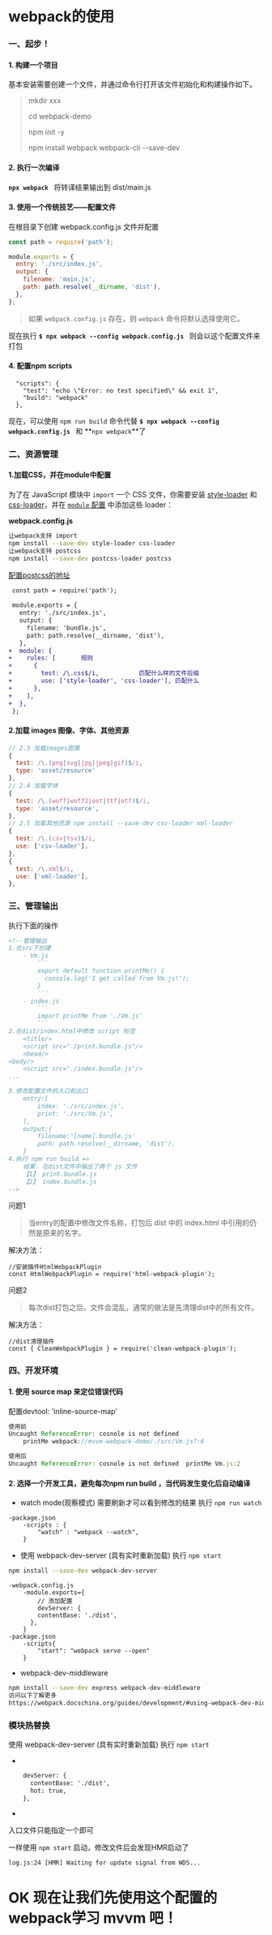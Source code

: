 # webpack的使用

### 一、起步！

#### 1. 构建一个项目

基本安装需要创建一个文件，并通过命令行打开该文件初始化和构建操作如下。

> mkdir xxx
>
> cd webpack-demo
>
> npm init -y
>
> npm install webpack webpack-cli --save-dev



#### 2. 执行一次编译

**``
npx webpack 
``**
将转译结果输出到 dist/main.js



#### 3. 使用一个传统技艺——配置文件

在根目录下创建 webpack.config.js 文件并配置

```javascript
const path = require('path');

module.exports = {
  entry: './src/index.js',
  output: {
    filename: 'main.js',
    path: path.resolve(__dirname, 'dist'),
  },
};
```

> 如果 `webpack.config.js` 存在，则 `webpack` 命令将默认选择使用它。

现在执行 **`$ npx webpack --config webpack.config.js `** 则会以这个配置文件来打包



#### 4. 配置npm scripts 

```
  "scripts": {
    "test": "echo \"Error: no test specified\" && exit 1",
    "build": "webpack"
  },
```

现在，可以使用 `npm run build` 命令代替 **`$ npx webpack --config webpack.config.js `** 和 **`npx webpack`**了



### 二、资源管理

#### 1.加载CSS，并在module中配置

为了在 JavaScript 模块中 `import` 一个 CSS 文件，你需要安装 [style-loader](https://webpack.docschina.org/loaders/style-loader) 和 [css-loader](https://webpack.docschina.org/loaders/css-loader)，并在 [`module` 配置](https://webpack.docschina.org/configuration/module) 中添加这些 loader：

**webpack.config.js**

```bash
让webpack支持 import
npm install --save-dev style-loader css-loader 
让webpack支持 postcss
npm install --save-dev postcss-loader postcss  

```

[配置postcss的地址](https://webpack.docschina.org/loaders/postcss-loader/)

```diff
 const path = require('path');
 
 module.exports = {
   entry: './src/index.js',
   output: {
     filename: 'bundle.js',
     path: path.resolve(__dirname, 'dist'),
   },
+  module: {
+    rules: [		规则
+      {
+        test: /\.css$/i, 			匹配什么样的文件后缀
+        use: ['style-loader', 'css-loader'], 匹配什么
+      },
+    ],
+  },
 };
```

#### 2.加载 images 图像、字体、其他资源

```javascript
// 2.3 加载images图像
{
  test: /\.(png|svg|jpg|jpeg|gif)$/i,
  type: 'asset/resource'
},
// 2.4 加载字体
{
  test: /\.(woff|woff2|eot|ttf|otf)$/i,
  type: 'asset/resource',
},
// 2.5 加载其他资源 npm install --save-dev csv-loader xml-loader
{
  test: /\.(csv|tsv)$/i,
  use: ['csv-loader'],
},
{
  test: /\.xml$/i,
  use: ['xml-loader'],
},
```



### 三、管理输出

执行下面的操作

~~~html
<!--管理输出
1.在src下创建
    - Vm.js
        ```
        export default function printMe() {
          console.log('I get called from Vm.js!');
        }
        ```
    - index.js
        ```
        import printMe from './Vm.js'
        ```
2.在dist/index.html中修改 script 标签
    <title/>
    <script src="./print.bundle.js"/>
    <head/>
<body/>
    <script src="./index.bundle.js"/>
...

3.修改配置文件的入口和出口
    entry:[
        index: './src/index.js',
        print: './src/Vm.js',
    ],
    output:{
        filename:'[name].bundle.js'
        path: path.resolve(__dirname, 'dist'),
    }
4.执行 npm run build =>
    结果: 在dist文件中输出了两个 js 文件
    【1】 print.bundle.js
    【2】 index.bundle.js
-->
~~~

问题1

> 当entry的配置中修改文件名称，打包后 dist 中的 index.html 中引用的仍然是原来的名字。

解决方法：

```
//安装插件HtmlWebpackPlugin
const HtmlWebpackPlugin = require('html-webpack-plugin');
```

问题2

> 每次dist打包之后，文件会混乱，通常的做法是先清理dist中的所有文件。

解决方法：

```
//dist清理插件
const { CleanWebpackPlugin } = require('clean-webpack-plugin');
```



### 四、开发环境

#### 1. 使用 source map 来定位错误代码

配置devtool: 'inline-source-map'

```js
使用前
Uncaught ReferenceError: cosnole is not defined
    printMe webpack://mvvm-webpack-demo/./src/Vm.js?:6

使用后
Uncaught ReferenceError: cosnole is not defined  printMe Vm.js:2
```

#### 2. 选择一个开发工具，避免每次npm run build ，当代码发生变化后自动编译

- watch mode(观察模式)  需要刷新才可以看到修改的结果 执行 `npm run watch`

```
-package.json 
	-scripts : {
		"watch" : "webpack --watch",
	}
```

- 使用 webpack-dev-server (具有实时重新加载)	执行 `npm start`

```bash
npm install --save-dev webpack-dev-server
```

```
-webpack.config.js
	-module.exports={
		// 添加配置
		devServer: {
        contentBase: './dist',
      },
	}
-package.json
	-scripts{
		"start": "webpack serve --open"
	}
```

- webpack-dev-middleware

```bash
npm install --save-dev express webpack-dev-middleware
访问以下了解更多
https://webpack.docschina.org/guides/development/#using-webpack-dev-middleware
```



### 模块热替换

使用 webpack-dev-server (具有实时重新加载)	执行 `npm start`

+

```diff
    devServer: {
      contentBase: './dist',
      hot: true,
    },
```

+

入口文件只能指定一个即可



一样使用 `npm start` 启动，修改文件后会发现HMR启动了

```
log.js:24 [HMR] Waiting for update signal from WDS...
```



# OK 现在让我们先使用这个配置的webpack学习 mvvm 吧！
